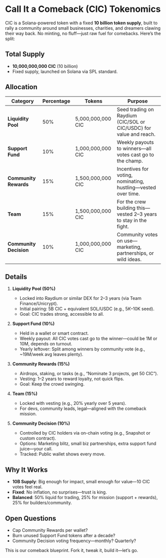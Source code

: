 # Call It a Comeback (CIC) Tokenomics
CIC is a Solana-powered token with a fixed **10 billion token supply**, built to rally a community around small businesses, charities, and dreamers clawing their way back. No minting, no fluff—just raw fuel for comebacks. Here’s the split:

## Total Supply
- **10,000,000,000 CIC** (10 billion)
- Fixed supply, launched on Solana via SPL standard.

## Allocation
| **Category**          | **Percentage** | **Tokens**        | **Purpose**                                                                 |
|-----------------------|----------------|-------------------|-----------------------------------------------------------------------------|
| **Liquidity Pool**    | 50%            | 5,000,000,000 CIC | Seed trading on Raydium (CIC/SOL or CIC/USDC) for value and reach.         |
| **Support Fund**      | 10%            | 1,000,000,000 CIC | Weekly payouts to winners—all votes cast go to the champ.                  |
| **Community Rewards** | 15%            | 1,500,000,000 CIC | Incentives for voting, nominating, hustling—vested over time.              |
| **Team**              | 15%            | 1,500,000,000 CIC | For the crew building this—vested 2–3 years to stay in the fight.          |
| **Community Decision**| 10%            | 1,000,000,000 CIC | Community votes on use—marketing, partnerships, or wild ideas.             |

## Details
1. **Liquidity Pool (50%)**
   - Locked into Raydium or similar DEX for 2–3 years (via Team Finance/Unicrypt).
   - Initial pairing: 5B CIC + equivalent SOL/USDC (e.g., $5K–$10K seed).
   - Goal: CIC trades strong, accessible to all.

2. **Support Fund (10%)**
   - Held in a wallet or smart contract.
   - Weekly payout: All CIC votes cast go to the winner—could be 1M or 10M, depends on turnout.
   - Yearly leftover: Split among winners by community vote (e.g., ~19M/week avg leaves plenty).

3. **Community Rewards (15%)**
   - Airdrops, staking, or tasks (e.g., “Nominate 3 projects, get 50 CIC”).
   - Vesting: 1–2 years to reward loyalty, not quick flips.
   - Goal: Keep the crowd swinging.

4. **Team (15%)**
   - Locked with vesting (e.g., 20% yearly over 5 years).
   - For devs, community leads, legal—aligned with the comeback mission.

5. **Community Decision (10%)**
   - Controlled by CIC holders via on-chain voting (e.g., Snapshot or custom contract).
   - Options: Marketing blitz, small biz partnerships, extra support fund juice—your call.
   - Tracked: Public wallet shows every move.

## Why It Works
- **10B Supply**: Big enough for impact, small enough for value—10 CIC votes feel real.
- **Fixed**: No inflation, no surprises—trust is king.
- **Balanced**: 50% liquid for trading, 25% for mission (support + rewards), 25% for builders/community.

## Open Questions
- Cap Community Rewards per wallet?
- Burn unused Support Fund tokens after a decade?
- Community Decision voting frequency—monthly? Quarterly?

This is our comeback blueprint. Fork it, tweak it, build it—let’s go.
